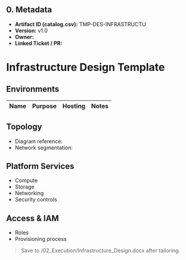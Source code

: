 ## 0. Metadata
- **Artifact ID (catalog.csv):** TMP-DES-INFRASTRUCTU
- **Version:** v1.0
- **Owner:** 
- **Linked Ticket / PR:** 

# Infrastructure Design Template

## Environments
| Name | Purpose | Hosting | Notes |
|------|---------|---------|-------|

## Topology
- Diagram reference:
- Network segmentation:

## Platform Services
- Compute
- Storage
- Networking
- Security controls

## Access & IAM
- Roles
- Provisioning process

> Save to /02_Execution/Infrastructure_Design.docx after tailoring.
